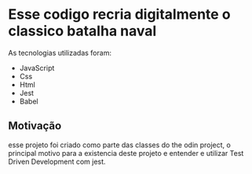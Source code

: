 # Esse codigo recria digitalmente o classico batalha naval

As tecnologias utilizadas foram:

<ul>
  <li>JavaScript</li>
  <li>Css</li>
  <li>Html</li>
  <li>Jest</li>
  <li>Babel</li>
</ul>

## Motivação

esse projeto foi criado como parte das classes do the odin project, o principal motivo para a existencia deste projeto
e entender e utilizar Test Driven Development com jest. 
